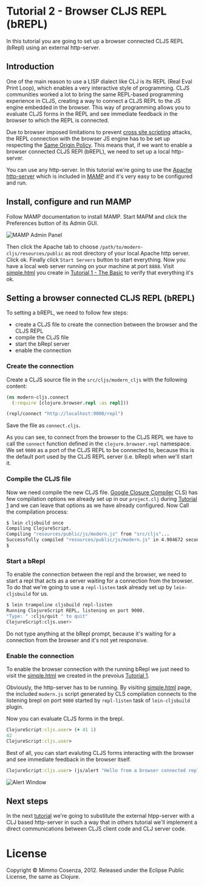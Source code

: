 # Tutorial 2 - Browser CLJS REPL (bREPL)

In this tutorial you are going to set up a browser connected CLJS REPL
(bRepl) using an external http-server.

## Introduction

One of the main reason to use a LISP dialect like CLJ is its REPL (Real
Eval Print Loop), which enables a very interactive style of
programming. CLJS communities worked a lot to bring the same REPL-based
programming experience in CLJS, creating a way to connect a CLJS REPL to
the JS engine embedded in the browser. This way of programming allows
you to evaluate CLJS forms in the REPL and see immediate feedback in the
browser to which the REPL is connected.

Due to browser imposed limitations to prevent [cross site scripting][1]
attacks, the REPL connection with the browser JS engine has to be set up
respecting the [Same Origin Policy][2]. This means that, if we want to
enable a browser connected CLJS REPl (bREPL), we need to set up a local
http-server.

You can use any http-server. In this tutorial we're going to use the
[Apache http-server][3] which is included in [MAMP][4] and it's very
easy to be configured and run.

## Install, configure and run MAMP

Follow MAMP documentation to install MAMP. Start MAPM and click the
Preferences button of its Admin GUI.

![MAMP Admin Panel][5]

Then click the Apache tab to choose
`/path/to/modern-cljs/resources/public` as root directory of your local
Apache http server. Click ok. Finally click `Start Servers` button to
start everything. Now you have a local web server running on your
machine at port `8888`. Visit [simple.html][7] you create in
[Tutorial 1 - The Basic][6] to verify that everything it's ok.

## Setting a browser connected CLJS REPL (bREPL)

To setting a bREPL, we need to follow few steps:

* create a CLJS file to create the connection between the browser and
  the CLJS REPL
* compile the CLJS file
* start the bRepl server
* enable the connection

### Create the connection

Create a CLJS source file in the `src/cljs/modern_cljs` with the
following content:

```clojure
(ns modern-cljs.connect
  (:require [clojure.browser.repl :as repl]))

(repl/connect "http://localhost:9000/repl")
```

Save the file as `connect.cljs`.

As you can see, to connect from the browser to the CLJS REPL we have to
call the `connect` function defined in the `clojure.browser.repl`
namespace. We set `9000` as a port of the CLJS REPL to be connected to,
because this is the default port used by the CLJS REPL server
(i.e. bRepl) when we'll start it.

### Compile the CLJS file

Now we need compile the new CLJS file. [Google Closure Compiler][8] CLS)
has few compilation options we already set up in our `project.clj`
during [Tutorial 1][6] and we can leave that options as we have already
configured. Now Call the compilation process:

```bash
$ lein cljsbuild once
Compiling ClojureScript.
Compiling "resources/public/js/modern.js" from "src/cljs"...
Successfully compiled "resources/public/js/modern.js" in 4.904672 seconds.
$
```
### Start a bRepl

To enable the connection between the repl and the browser, we need
to start a repl that acts as a server waiting for a connection from the
browser. To do that we're going to use a `repl-listen` task already
set up by `lein-cljsbuild` for us.

```bash
$ lein trampoline cljsbuild repl-listen
Running ClojureScript REPL, listening on port 9000.
"Type: " :cljs/quit " to quit"
ClojureScript:cljs.user>
```

Do not type anything at the bRepl prompt, because it's waiting for a
connection from the browser and it's not yet responsive.

### Enable the connection

To enable the browser connection with the running bRepl we just need to
visit the [simple.html][7] we created in the prevoius [Tutorial 1][6].

Obviously, the http-server has to be running. By visiting
[simple.html][7] page, the included `modern.js` script generated by CLS
compilation connects to the listening brepl on port `9000` started by
`repl-listen` task of `lein-cljsbuild` plugin.

Now you can evaluate CLJS forms in the brepl.

```clojure
ClojureScript:cljs.user> (+ 41 1)
42
ClojureScript:cljs.user>
```
Best of all, you can start evaluting CLJS forms interacting with the browser
and see immediate feedback in the browser itself.

```clojure
ClojureScript:cljs.user> (js/alert "Hello from a browser connected repl")
```
![Alert Window][9]

## Next steps

In the next [tutorial][10] we're going to substitute the external
htpp-server with a CLJ based http-server in such a way that in others
tutorial we'll implement a direct communications between CLJS client
code and CLJ server code.

# License

Copyright © Mimmo Cosenza, 2012. Released under the Eclipse Public
License, the same as Clojure.

[1]: http://en.wikipedia.org/wiki/Cross-site_scripting
[2]: http://en.wikipedia.org/wiki/Same_origin_policy
[3]: http://httpd.apache.org/
[4]: http://www.mamp.info/en/index.html
[5]: https://raw.github.com/magomimmo/modern-cljs/master/doc/images/mamp-01.png
[6]: https://github.com/magomimmo/modern-cljs/blob/master/doc/tutorial-01.md
[7]: http://localhost:8888/simple.html
[8]: https://developers.google.com/closure/compiler/
[9]: https://raw.github.com/magomimmo/modern-cljs/master/doc/images/alert.png
[10]: https://github.com/magomimmo/modern-cljs/blob/master/doc/tutorial-03.md
